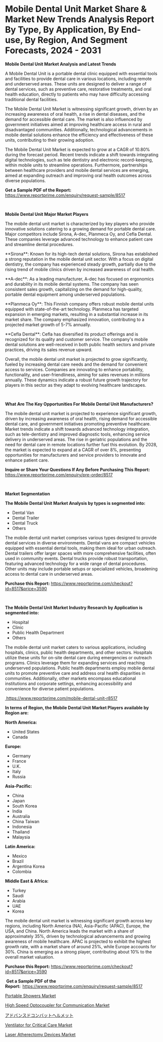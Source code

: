 <p><h1>Mobile Dental Unit Market Share & Market New Trends Analysis Report By Type, By Application, By End-use, By Region, And Segment Forecasts, 2024 - 2031</h1></p><p><strong>Mobile Dental Unit Market Analysis and Latest Trends</strong></p>
<p><p>A Mobile Dental Unit is a portable dental clinic equipped with essential tools and facilities to provide dental care in various locations, including remote and underserved areas. These units are designed to deliver a range of dental services, such as preventive care, restorative treatments, and oral health education, directly to patients who may have difficulty accessing traditional dental facilities.</p><p>The Mobile Dental Unit Market is witnessing significant growth, driven by an increasing awareness of oral health, a rise in dental diseases, and the demand for accessible dental care. The market is also influenced by government initiatives aimed at improving healthcare access in rural and disadvantaged communities. Additionally, technological advancements in mobile dental solutions enhance the efficiency and effectiveness of these units, contributing to their growing adoption.</p><p>The Mobile Dental Unit Market is expected to grow at a CAGR of 10.80% during the forecast period. Recent trends indicate a shift towards integrating digital technologies, such as tele dentistry and electronic record-keeping, within mobile units to streamline operations. Furthermore, partnerships between healthcare providers and mobile dental services are emerging, aimed at expanding outreach and improving oral health outcomes across diverse populations.</p></p>
<p><strong>Get a Sample PDF of the Report:&nbsp;</strong> <a href="https://www.reportprime.com/enquiry/request-sample/8517">https://www.reportprime.com/enquiry/request-sample/8517</a></p>
<p>&nbsp;</p>
<p><strong>Mobile Dental Unit Major Market Players</strong></p>
<p><p>The mobile dental unit market is characterized by key players who provide innovative solutions catering to a growing demand for portable dental care. Major competitors include Sirona, A-dec, Planmeca Oy, and Cefla Dental. These companies leverage advanced technology to enhance patient care and streamline dental procedures.</p><p>**Sirona**: Known for its high-tech dental solutions, Sirona has established a strong reputation in the mobile dental unit sector. With a focus on digital dentistry, the company has experienced steady growth, partially due to the rising trend of mobile clinics driven by increased awareness of oral health.</p><p>**A-dec**: As a leading manufacturer, A-dec has focused on ergonomics and durability in its mobile dental systems. The company has seen consistent sales growth, capitalizing on the demand for high-quality, portable dental equipment among underserved populations.</p><p>**Planmeca Oy**: This Finnish company offers robust mobile dental units equipped with state-of-the-art technology. Planmeca has targeted expansion in emerging markets, resulting in a substantial increase in its market share. The company emphasized innovation, contributing to a projected market growth of 5-7% annually.</p><p>**Cefla Dental**: Cefla has diversified its product offerings and is recognized for its quality and customer service. The company's mobile dental solutions are well-received in both public health sectors and private practices, driving its sales revenue upward.</p><p>Overall, the mobile dental unit market is projected to grow significantly, fueled by increasing dental care needs and the demand for convenient access to services. Companies are innovating to enhance portability, functionality, and user-friendliness, aiming for sales revenues in millions annually. These dynamics indicate a robust future growth trajectory for players in this sector as they adapt to evolving healthcare landscapes.</p></p>
<p>&nbsp;</p>
<p><strong>What Are The Key Opportunities For Mobile Dental Unit Manufacturers?</strong></p>
<p><p>The mobile dental unit market is projected to experience significant growth, driven by increasing awareness of oral health, rising demand for accessible dental care, and government initiatives promoting preventive healthcare. Market trends indicate a shift towards advanced technology integration, such as tele-dentistry and improved diagnostic tools, enhancing service delivery in underserved areas. The rise in geriatric populations and the need for dental care in remote locations further fuel this evolution. By 2028, the market is expected to expand at a CAGR of over 8%, presenting opportunities for manufacturers and service providers to innovate and enhance patient care.</p></p>
<p><strong>Inquire or Share Your Questions If Any Before Purchasing This Report:</strong> <a href="https://www.reportprime.com/enquiry/pre-order/8517">https://www.reportprime.com/enquiry/pre-order/8517</a></p>
<p>&nbsp;</p>
<p><strong>Market Segmentation</strong></p>
<p><strong>The Mobile Dental Unit Market Analysis by types is segmented into:</strong></p>
<p><ul><li>Dental Van</li><li>Dental Trailer</li><li>Dental Truck</li><li>Others</li></ul></p>
<p><p>The mobile dental unit market comprises various types designed to provide dental services in diverse environments. Dental vans are compact vehicles equipped with essential dental tools, making them ideal for urban outreach. Dental trailers offer larger spaces with more comprehensive facilities, often used in community events. Dental trucks provide robust transportation, featuring advanced technology for a wide range of dental procedures. Other units may include portable setups or specialized vehicles, broadening access to dental care in underserved areas.</p></p>
<p><strong>Purchase this Report:&nbsp;</strong><a href="https://www.reportprime.com/checkout?id=8517&price=3590">https://www.reportprime.com/checkout?id=8517&price=3590</a></p>
<p>&nbsp;</p>
<p><strong>The Mobile Dental Unit Market Industry Research by Application is segmented into:</strong></p>
<p><ul><li>Hospital</li><li>Clinic</li><li>Public Health Department</li><li>Others</li></ul></p>
<p><p>The mobile dental unit market caters to various applications, including hospitals, clinics, public health departments, and other sectors. Hospitals utilize these units for on-site dental care during emergencies or outreach programs. Clinics leverage them for expanding services and reaching underserved populations. Public health departments employ mobile dental units to promote preventive care and address oral health disparities in communities. Additionally, other markets encompass educational institutions and corporate settings, enhancing accessibility and convenience for diverse patient populations.</p></p>
<p><a href="https://www.reportprime.com/mobile-dental-unit-r8517">&nbsp;https://www.reportprime.com/mobile-dental-unit-r8517</a></p>
<p><strong>In terms of Region, the Mobile Dental Unit Market Players available by Region are:</strong></p>
<p>
    <p> <strong> North America: </strong>
        <ul>
            <li>United States</li>
            <li>Canada</li>
        </ul>
        </p> 
    <p> <strong> Europe: </strong>
        <ul>
            <li>Germany</li>
            <li>France</li>
            <li>U.K.</li>
            <li>Italy</li>
            <li>Russia</li>
        </ul>
        </p> 
    <p> <strong> Asia-Pacific: </strong>
        <ul>
            <li>China</li>
            <li>Japan</li>
            <li>South Korea</li>
            <li>India</li>
            <li>Australia</li>
            <li>China Taiwan</li>
            <li>Indonesia</li>
            <li>Thailand</li>
            <li>Malaysia</li>
        </ul>
        </p> 
    <p> <strong> Latin America: </strong>
        <ul>
            <li>Mexico</li>
            <li>Brazil</li>
            <li>Argentina Korea</li>
            <li>Colombia</li>
        </ul>
        </p> 
    <p> <strong> Middle East & Africa: </strong>
        <ul>
            <li>Turkey</li>
            <li>Saudi</li>
            <li>Arabia</li>
            <li>UAE</li>
            <li>Korea</li>
        </ul>
    </p>
    </p>
<p><p>The mobile dental unit market is witnessing significant growth across key regions, including North America (NA), Asia-Pacific (APAC), Europe, the USA, and China. North America leads the market with a share of approximately 35%, driven by technological advancements and growing awareness of mobile healthcare. APAC is projected to exhibit the highest growth rate, with a market share of around 25%, while Europe accounts for 30%. China is emerging as a strong player, contributing about 10% to the overall market valuation.</p></p>
<p><strong>Purchase this Report: </strong><a href="https://www.reportprime.com/checkout?id=8517&price=3590">https://www.reportprime.com/checkout?id=8517&price=3590</a></p>
<p>&nbsp;<strong>Get a Sample PDF of the Report:&nbsp;&nbsp;</strong><a href="https://www.reportprime.com/enquiry/request-sample/8517">https://www.reportprime.com/enquiry/request-sample/8517</a></p>
<p><strong></strong></p>
<p><p><a href="https://www.linkedin.com/pulse/analyzing-key-drivers-portable-showers-market-trends-future-udpwc?trackingId=zqRp%2Bw2KQXaNFwH2KRWC0w%3D%3D">Portable Showers Market</a></p><p><a href="https://issuu.com/reportprime-2/docs/high-speed-optocoupler-for-communic_ab02bec97571a6">High Speed Optocoupler for Communication Market</a></p><p><a href="https://medium.com/@harper17bmoles/%E9%AB%98%E5%BA%A6%E3%81%AA%E6%88%A6%E9%97%98%E3%83%98%E3%83%AB%E3%83%A1%E3%83%83%E3%83%88%E5%B8%82%E5%A0%B4%E3%81%AE%E5%8B%95%E5%90%91%E3%81%A8%E6%88%A6%E7%95%A5%E7%9A%84%E5%B8%82%E5%A0%B4%E3%82%A4%E3%83%B3%E3%82%B5%E3%82%A4%E3%83%88-2024%E5%B9%B4-2031%E5%B9%B4-89547b8d4abb">アドバンスドコンバットヘルメット</a></p><p><a href="https://issuu.com/reportprime-2/docs/ventilator-for-critical-care-market_da1c874078b33a">Ventilator for Critical Care Market</a></p><p><a href="https://github.com/pizolina/Market-Research-Report-List-6/blob/main/laser-atherectomy-devices-market.md">Laser Atherectomy Devices Market</a></p></p>